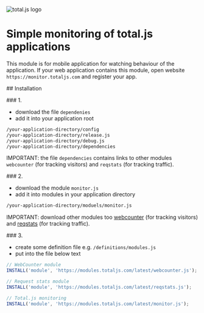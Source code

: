 ![total.js logo](https://www.totaljs.com/img/signature.png)

# Simple monitoring of total.js applications

This module is for mobile application for watching behaviour of the application. If your web application contains this module, open website `https://monitor.totaljs.com` and register your app.

## Installation

### 1.

- download the file `dependenies`
- add it into your application root

```html
/your-application-directory/config
/your-application-directory/release.js
/your-application-directory/debug.js
/your-application-directory/dependencies
```

IMPORTANT: the file `dependencies` contains links to other modules `webcounter` (for tracking visitors) and `reqstats` (for tracking traffic).

### 2.

- download the module `monitor.js`
- add it into modules in your application directory

```html
/your-application-directory/moduels/monitor.js
```

IMPORTANT: download other modules too [webcounter](https://github.com/totaljs/modules/tree/master/Miscellaneous/webcounter) (for tracking visitors) and [reqstats](https://github.com/totaljs/modules/tree/master/Miscellaneous/reqstats) (for tracking traffic).

### 3.

- create some definition file e.g. `/definitions/modules.js`
- put into the file below text

```javascript
// WebCounter module
INSTALL('module', 'https://modules.totaljs.com/latest/webcounter.js');

// Request stats module
INSTALL('module', 'https://modules.totaljs.com/latest/reqstats.js');

// Total.js monitoring
INSTALL('module', 'https://modules.totaljs.com/latest/monitor.js');
```

